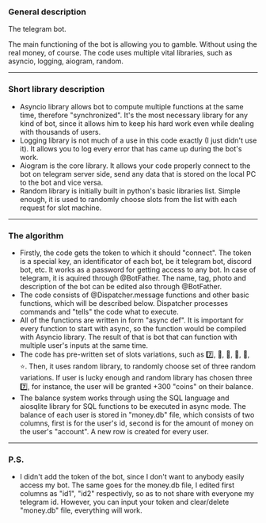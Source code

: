 ### General description
The telegram bot.

The main functioning of the bot is allowing you to gamble. Without using the real money, of course.
The code uses multiple vital libraries, such as asyncio, logging, aiogram, random.

---

### Short library description
- Asyncio library allows bot to compute multiple functions at the same time, therefore "synchronized". It's the most necessary library for any kind of bot, since it allows
him to keep his hard work even while dealing with thousands of users.
- Logging library is not much of a use in this code exactly (I just didn't use it). It allows you to log every error that has came up during the bot's work.
- Aiogram is the core library. It allows your code properly connect to the bot on telegram server side, send any data that is stored on the local PC to the bot and vice versa.
- Random library is initially built in python's basic libraries list. Simple enough, it is used to randomly choose slots from the list with each request for slot machine.

---

### The algorithm
- Firstly, the code gets the token to which it should "connect". The token is a special key, an identificator of each bot, be it telegram bot, discord bot, etc. It works as
a password for getting access to any bot. In case of telegram, it is aquired through @BotFather. The name, tag, photo and description of the bot can be edited also
through @BotFather.
- The code consists of @Dispatcher.message functions and other basic functions, which will be described below. Dispatcher processes commands and "tells" the code what to
execute.
- All of the functions are written in form "async def". It is important for every function to start with async, so the function would be compiled with Asyncio library.
The result of that is bot that can function with multiple user's inputs at the same time.
- The code has pre-written set of slots variations, such as 7️⃣, 🍒, 🍋, 🍈, 🍐, ⭐️. Then, it uses random library, to randomly choose set of three random variations.
If user is lucky enough and random library has chosen three 7️⃣, for instance, the user will be granted +300 "coins" on their balance.
- The balance system works through using the SQL language and aiosqlite library for SQL functions to be executed in async mode. The balance of each user is stored in 
"money.db" file, which consists of two columns, first is for the user's id, second is for the amount of money on the user's "account". A new row is created for every user.

---

### P.S.
- I didn't add the token of the bot, since I don't want to anybody easily access my bot. The same goes for the money.db file, I edited first columns as "id1", "id2" respectivly, so as to not share with everyone my telegram id. However, you can input your token and clear/delete "money.db" file, everything will work.
